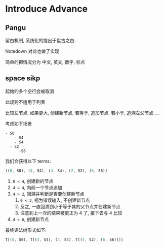 # Introduce Advance


## Pangu

留白机制, 系统化的提出于盘古之白.

Notedown 对此也做了实现

简单的把情况分为 中文, 英文, 数字, 标点

## space sikp

起始的多个空行会被取消


此规则不适用于列表

比较左节点, 如果更大, 创建新节点, 若等于, 追加节点, 若小于, 追溯左父节点.....

考虑如下场景

```nd
- S0
    - S4
    - S4
  - S2
      -S6
```

我们会获得以下 terms:

```js
[(0, S0), (4, S4), (4, S4), (2, S2), (6, S6)]
```

1. `0 < 4`, 创建新的节点
2. `4 = 4`, 向前一个节点追加
3. `4 > 2`, 回溯并判断是否要创建新节点
    1. `0 < 2`, 视为错误输入, 不创建新节点
    2. 反之, 一直回溯到小于等于其的父节点并创建新节点
    3. 注意到上一次的结果被更正为 4 了, 接下去与 4 比较
4. `4 < 6`, 创建新节点

最终语法树形式如下:

```js
T[(0, S0), T[(4, S4), (4, S4), T[(4, S2), (6, S6)]]]
```









